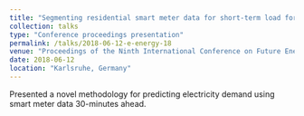 ```yaml
---
title: "Segmenting residential smart meter data for short-term load forecasting"
collection: talks
type: "Conference proceedings presentation"
permalink: /talks/2018-06-12-e-energy-18
venue: "Proceedings of the Ninth International Conference on Future Energy Systems"
date: 2018-06-12
location: "Karlsruhe, Germany"
---
```


Presented a novel methodology for predicting electricity demand using smart meter data 30-minutes ahead. 